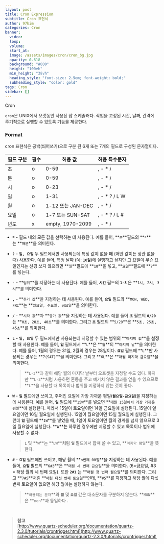 ```yaml
---
layout: post
title: Cron Expression
subtitle: Cron 표현식
author: 97kim
categories: Cron
banner:
  video:
  loop:
  volume:
  start_at:
  image: /assets/images/cron/cron_bg.jpg
  opacity: 0.618
  background: "#000"
  height: "100vh"
  min_height: "38vh"
  heading_style: "font-size: 2.5em; font-weight: bold;"
  subheading_style: "color: gold"
tags: Cron
sidebar: []
---
```


Cron

`cron`은 UNIX에서 오랫동안 사용된 잡 스케줄러다. 작업을 고정된 시간, 날짜, 간격에 주기적으로 실행할 수 있도록 기능을 제공한다.

### Format

cron 표현식은 공백(띄어쓰기)으로 구분 된 6개 또는 7개의 필드로 구성된 문자열이다.

| 필드 구분 | 필수  | 허용 값 | 허용 특수문자 |
| --- | --- | --- | --- |
| 초   | o   | 0-59 | , - * / |
| 분   | o   | 0-59 | , - * / |
| 시   | o   | 0-23 | , - * / |
| 일   | o   | 1-31 | , - * ? / L W |
| 월   | o   | 1-12 또는 JAN-DEC | , - * / |
| 요일  | o   | 1-7 또는 SUN-SAT | , - * ? / L # |
| 년도  | x   | empty, 1970-2099 | , - * / |

- **`*`** - 필드 내의 모든 값을 선택하는 데 사용된다. 예를 들어, **`분`**필드의 **`*`**는 **`매분`**을 의미한다.
  
- **`?`** - **`일, 요일`** 두 필드에서만 사용되는데 특정 값이 없을 때 (어떤 값이든 상관 없을 때) 사용한다. 예를 들어, 특정 날짜 (예: **`10일`**)에 실행하고 싶지만 그 요일이 무슨 요일인지는 신경 쓰지 않으려면 **`일`**필드에 **`10`**을 넣고, **`요일`**필드에 **`?`**를 넣는다.
  
- **`-`** - **`범위`**를 지정하는 데 사용된다. 예를 들어, **`시간`** 필드의 **`1-3`** 은 **`1시, 2시, 3시`**를 의미한다.
  
- **`,`** - **`추가 값`**을 지정하는 데 사용된다. 예를 들어, **`요일`** 필드의 **`MON, WED, FRI`**는 **`월요일, 수요일, 금요일`**을 의미한다.
  
- **`/`** - **`시작 값`**과 **`증가 값`**을 지정하는 데 사용된다. 예를 들어 **`초`** 필드의 **`0/20`** 는 **`0초, 20초, 40초`**를 의미한다. 그리고 **`초`** 필드의 **`5/20`**은 **`5초, 25초, 45초`**를 의미한다.
  
- **`L`** - **`일, 요일`** 두 필드에서만 사용되는데 지정할 수 있는 범위의 **`마지막 값`**을 설정할 때 사용한다. 예를 들어, **`일`** 필드에서 **`L`**은 **`월`**의 **`마지막 날`**을 의미한다. 예를 들어, 1월의 경우는 31일, 2월의 경우는 28일이다. **`요일`** 필드에 **`L`**만 사용되는 경우는 **`7(SAT)`**을 의미한다. 그리고 **`6L`**은 **`매월 마지막 금요일`**을 의미한다.
  
  > **`L-3`**과 같이 해당 월의 마지막 날부터 오프셋을 지정할 수도 있다. 하지만 **`L-3`**처럼 사용하면 혼동을 주고 예기치 않은 결과를 얻을 수 있으므로 **`L`**을 사용할 때 목록이나 범위를 지정하지 않는 것이 좋다.
  
- **`W`** - **`일`** 필드에만 쓰이고, 주어진 요일에 가장 가까운 평일(**`월요일-금요일`**)을 지정하는 데 사용된다. 예를 들어, **`일`** 필드에 **`15W`**를 넣으면 **`매월 15일에서 가장 가까운 평일`**에 실행한다. 따라서 15일이 토요일이면 14일 금요일에 실행된다. 15일이 일요일이면 16일 월요일에 실행된다. 15일이 월요일이면 15일 월요일에 실행된다. 그런데 **`일`** 필드에 **`1W`**를 넣었을 때, 1일이 토요일이면 월의 경계를 넘지 않으므로 3일 월요일에 실행된다. **`W`**는 하루인 경우에만 지정할 수 있고 목록이나 범위에 사용할 수 없다.
  
  > **`L`** 및 **`W`**는 **`LW`**처럼 **`일`** 필드에서 합쳐 쓸 수 있고, **`마지막 평일`**을 뜻한다.
  

- **`#`** - **`요일`** 필드에만 쓰이고, 해당 월의 **`n번째 00일`**을 지정하는 데 사용된다. 예를 들어, **`요일`** 필드의 **`6#3`**은 **`매월 세 번째 금요일`**을 의미한다. (6=금요일, #3 = 해당 월의 세 번째 요일). 또한 **`2#1`** 는 **`매월 첫 번째 월요일`**를 의미한다. 그리고 **`7#5`**처럼 **`매월 다섯 번째 토요일`**인데, **`#5`**를 지정하고 해당 월에 다섯 번째 토요일이 없으면 해당 월에는 실행하지 않는다.

  > **`허용되는 문자`**와 **`월`** 및 **`요일`** 값은 대소문자를 구분하지 않는다. **`MON`**은 **`mon`**과 동일하다 .

<br>

> **참고**  
[http://www.quartz-scheduler.org/documentation/quartz-2.3.0/tutorials/crontrigger.html](http://www.quartz-scheduler.org/documentation/quartz-2.3.0/tutorials/crontrigger.html)